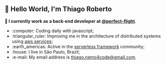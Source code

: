 ## :wave: Hello World, I'm Thiago Roberto
**:office: I currently work as a back-end developer at [@perfect-flight](https://github.com/perfect-flight)**.

<ul>
  <li>:computer: Coding daily with javascript;</li>
  <li>:triangular_ruler: Improving me in the architecture of distributed systems using <a href="https://github.com/aws">aws services</a>;</li>
  <li>:earth_americas: Active in the <a href="https://github.com/serverless">serverless framework</a> community;</li>
  <li>:house: I live in São Paulo, Brazil;</li>
  <li>:e-mail: My email address is <a href="mailto:thiago.nemo4code@gmail.com">thiago.nemo4code@gmail.com</a>.</li>
</ul>
